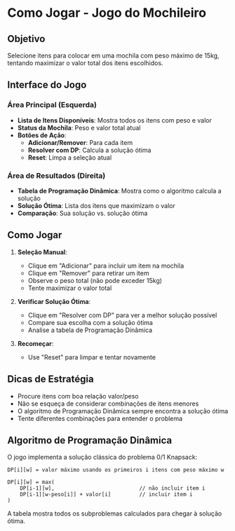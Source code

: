 # Como Jogar - Jogo do Mochileiro

## Objetivo
Selecione itens para colocar em uma mochila com peso máximo de 15kg, tentando maximizar o valor total dos itens escolhidos.

## Interface do Jogo

### Área Principal (Esquerda)
- **Lista de Itens Disponíveis**: Mostra todos os itens com peso e valor
- **Status da Mochila**: Peso e valor total atual
- **Botões de Ação**:
  - **Adicionar/Remover**: Para cada item
  - **Resolver com DP**: Calcula a solução ótima
  - **Reset**: Limpa a seleção atual

### Área de Resultados (Direita)
- **Tabela de Programação Dinâmica**: Mostra como o algoritmo calcula a solução
- **Solução Ótima**: Lista dos itens que maximizam o valor
- **Comparação**: Sua solução vs. solução ótima

## Como Jogar

1. **Seleção Manual**:
   - Clique em "Adicionar" para incluir um item na mochila
   - Clique em "Remover" para retirar um item
   - Observe o peso total (não pode exceder 15kg)
   - Tente maximizar o valor total

2. **Verificar Solução Ótima**:
   - Clique em "Resolver com DP" para ver a melhor solução possível
   - Compare sua escolha com a solução ótima
   - Analise a tabela de Programação Dinâmica

3. **Recomeçar**:
   - Use "Reset" para limpar e tentar novamente

## Dicas de Estratégia

- Procure itens com boa relação valor/peso
- Não se esqueça de considerar combinações de itens menores
- O algoritmo de Programação Dinâmica sempre encontra a solução ótima
- Tente diferentes combinações para entender o problema

## Algoritmo de Programação Dinâmica

O jogo implementa a solução clássica do problema 0/1 Knapsack:

```
DP[i][w] = valor máximo usando os primeiros i itens com peso máximo w

DP[i][w] = max(
    DP[i-1][w],                           // não incluir item i
    DP[i-1][w-peso[i]] + valor[i]         // incluir item i
)
```

A tabela mostra todos os subproblemas calculados para chegar à solução ótima.
